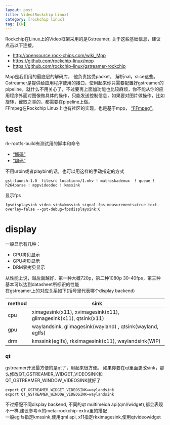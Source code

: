 ```yaml
---
layout: post
title: Video(Rockchip Linux)
category: [rockchip linux]
tag: [CN]
---
```


Rockchip在Linux上的Video框架采用的是Gstreamer, 关于这些基础信息，建议点击以下连接。
* http://opensource.rock-chips.com/wiki_Mpp  
* https://github.com/rockchip-linux/mpp  
* https://github.com/rockchip-linux/gstreamer-rockchip

Mpp是我们用的最底层的解码库， 他负责接受packet， 解析nal，slice这些。  
Gstreamer是提供给应用程序使用的接口，使用起来你只需要配置好gstreamer的pipeline，就什么不用关心了，不过要再上面加功能也比较麻烦，你不能从你的应用程序外面对图像做具体的操作，只能发送控制信息，如果要对图片做操作，比如旋转，截取之类的，都需要在pipeline上做。  
FFmpeg在Rockchip Linux上也有社区的实现，也是基于mpp， [“FFmpeg”](https://github.com/LongChair/FFmpeg )。


# test
rk-rootfs-build有测试用的脚本和命令

* [“解码”](https://github.com/rockchip-linux/rk-rootfs-build/blob/master/overlay-debug/usr/local/bin/test_dec-gst.sh  )
* [“编码”](https://github.com/rockchip-linux/rk-rootfs-build/blob/master/overlay-debug/usr/local/bin/test_enc.sh  )

不用urbin或者playbin的话，也可以用这样的手动指定的方式

    gst-launch-1.0  filesrc location=/1.mkv ! matroskademux  ! queue !  h264parse ! mppvideodec ! kmssink

显示fps

    fpsdisplaysink video-sink=kmssink signal-fps-measurements=true text-overlay=false --gst-debug=fpsdisplaysink:6
    
# display

一般显示有几种：
* CPU拷贝显示
* GPU拷贝显示
* DRM零拷贝显示

从性能上说，越后面越好，第一种大概720p，第二种1080p 30-40fps，第三种基本可以达到datasheet所标识的性能  
在gstreamer上的对应关系如下(括号里代表哪个display backend)

| method | sink |
|----|------|
| cpu | ximagesink(x11), xvimagesink(x11), glimagesink(x11), qtsink(x11) |
| gpu | waylandsink, glimagesink(wayland) , qtsink(wayland, eglfs) |
| drm | kmssink(eglfs), rkximagesink(x11), waylandsink(WIP) |

### qt
gstreamer开发最方便的是qt了，用起来很方便。
如果你要在qt里面更改sink，那么修改QT_GSTREAMER_WIDGET_VIDEOSINK和QT_GSTREAMER_WINDOW_VIDEOSINK就好了

    export QT_GSTREAMER_WIDGET_VIDEOSINK=waylandsink  
    export QT_GSTREAMER_WINDOW_VIDEOSINK=waylandsink

不过搭配不同display backend, 不同的qt multimeida api(qml/widget),都会表现不一样,建议参考rk的meta-rockchip-extra里的搭配  
一般eglfs指定kmssink,使用qml api, x11指定rkximagesink,使用qtvideowidget

